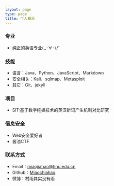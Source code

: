 ```yaml
---
layout: page
type: page
title: 个人概况
---
```

### 专业

* 纯正的英语专业(,,･∀･)ﾉ゛

### 技能
* 语言：Java、Python、JavaScript、Markdown
* 安全相关：Kali、sqlmap、Metasploit
* 其它：Git、jekyll

### 项目

* SIT:基于数字挖掘技术的英汉新词产生机制对比研究

### 信息安全

* Web安全爱好者
* 酱油CTF

### 联系方式

* Email：miaojiahao@hnu.edu.cn
* Github：[Miaochiahao](github.com/miaochiahao)
* 微博：村雨其实没有雨

